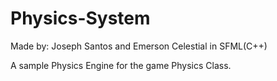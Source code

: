 # Physics-System

Made by: Joseph Santos and Emerson Celestial in SFML(C++)

A sample Physics Engine for the game Physics Class. 
